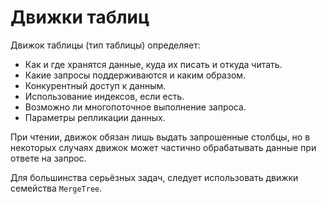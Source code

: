 # Движки таблиц

Движок таблицы (тип таблицы) определяет:

- Как и где хранятся данные, куда их писать и откуда читать.
- Какие запросы поддерживаются и каким образом.
- Конкурентный доступ к данным.
- Использование индексов, если есть.
- Возможно ли многопоточное выполнение запроса.
- Параметры репликации данных.

При чтении, движок обязан лишь выдать запрошенные столбцы, но в некоторых случаях движок может частично обрабатывать данные при ответе на запрос.

Для большинства серьёзных задач, следует использовать движки семейства `MergeTree`.
